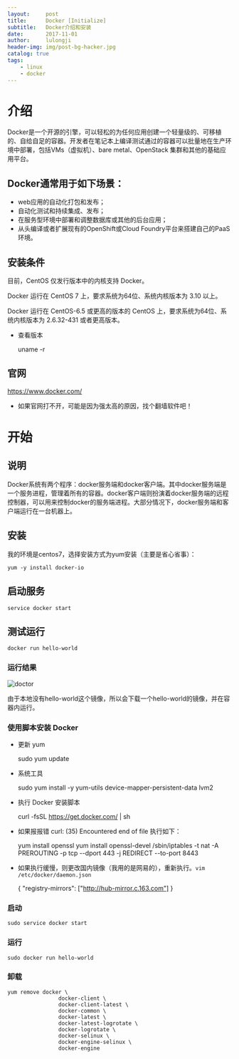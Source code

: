 ```yaml
---
layout:     post
title:      Docker [Initialize]
subtitle:   Docker介绍和安装
date:       2017-11-01
author:     lulongji
header-img: img/post-bg-hacker.jpg
catalog: true
tags:
    - linux
    - docker
---
```


# 介绍
Docker是一个开源的引擎，可以轻松的为任何应用创建一个轻量级的、可移植的、自给自足的容器。开发者在笔记本上编译测试通过的容器可以批量地在生产环境中部署，包括VMs（虚拟机）、bare metal、OpenStack 集群和其他的基础应用平台。

## Docker通常用于如下场景：
- web应用的自动化打包和发布；
- 自动化测试和持续集成、发布；
- 在服务型环境中部署和调整数据库或其他的后台应用；
- 从头编译或者扩展现有的OpenShift或Cloud Foundry平台来搭建自己的PaaS环境。

## 安装条件

目前，CentOS 仅发行版本中的内核支持 Docker。

Docker 运行在 CentOS 7 上，要求系统为64位、系统内核版本为 3.10 以上。

Docker 运行在 CentOS-6.5 或更高的版本的 CentOS 上，要求系统为64位、系统内核版本为 2.6.32-431 或者更高版本。

- 查看版本

    uname -r

## 官网
https://www.docker.com/

- 如果官网打不开，可能是因为强太高的原因，找个翻墙软件吧！

# 开始

## 说明
Docker系统有两个程序：docker服务端和docker客户端。其中docker服务端是一个服务进程，管理着所有的容器。docker客户端则扮演着docker服务端的远程控制器，可以用来控制docker的服务端进程。大部分情况下，docker服务端和客户端运行在一台机器上。


## 安装
我的环境是centos7，选择安装方式为yum安装（主要是省心省事）：

    yum -y install docker-io


## 启动服务

    service docker start

## 测试运行 

    docker run hello-world


### 运行结果
![doctor](https://raw.githubusercontent.com/lulongji/lulongji.github.io/master/imgs/doctor/1.png)

由于本地没有hello-world这个镜像，所以会下载一个hello-world的镜像，并在容器内运行。

### 使用脚本安装 Docker

- 更新 yum

    sudo yum update

- 系统工具

    sudo yum install -y yum-utils device-mapper-persistent-data lvm2

- 执行 Docker 安装脚本

    curl -fsSL https://get.docker.com/ | sh

- 如果报报错 curl: (35) Encountered end of file 执行如下：

    yum install openssl
    yum install openssl-devel
     /sbin/iptables -t nat -A PREROUTING -p tcp --dport 443 -j REDIRECT --to-port 8443

- 如果执行缓慢，则更改国内镜像（我用的是网易的），重新执行。```vim /etc/docker/daemon.json```


    {
        "registry-mirrors": ["http://hub-mirror.c.163.com"]
    }


### 启动

    sudo service docker start

### 运行

    sudo docker run hello-world

### 卸载

    yum remove docker \
                    docker-client \
                    docker-client-latest \
                    docker-common \
                    docker-latest \
                    docker-latest-logrotate \
                    docker-logrotate \
                    docker-selinux \
                    docker-engine-selinux \
                    docker-engine




